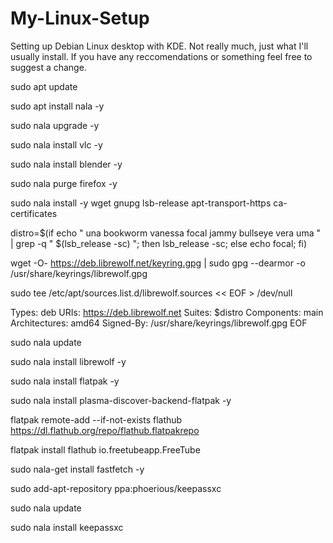 # My-Linux-Setup
Setting up Debian Linux desktop with KDE. Not really much, just what I'll usually install. If you have any reccomendations or something feel free to suggest a change. 

sudo apt update

sudo apt install nala -y

sudo nala upgrade -y

sudo nala install vlc -y

sudo nala install blender -y

sudo nala purge firefox -y

sudo nala install -y wget gnupg lsb-release apt-transport-https ca-certificates

distro=$(if echo " una bookworm vanessa focal jammy bullseye vera uma " | grep -q " $(lsb_release -sc) "; then lsb_release -sc; else echo focal; fi)

wget -O- https://deb.librewolf.net/keyring.gpg | sudo gpg --dearmor -o /usr/share/keyrings/librewolf.gpg

sudo tee /etc/apt/sources.list.d/librewolf.sources << EOF > /dev/null

Types: deb
URIs: https://deb.librewolf.net
Suites: $distro
Components: main
Architectures: amd64
Signed-By: /usr/share/keyrings/librewolf.gpg
EOF

sudo nala update

sudo nala install librewolf -y

sudo nala install flatpak -y

sudo nala install plasma-discover-backend-flatpak -y

flatpak remote-add --if-not-exists flathub https://dl.flathub.org/repo/flathub.flatpakrepo

flatpak install flathub io.freetubeapp.FreeTube

sudo nala-get install fastfetch -y

sudo add-apt-repository ppa:phoerious/keepassxc

sudo nala update

sudo nala install keepassxc
